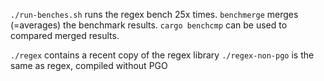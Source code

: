

`./run-benches.sh` runs the regex bench 25x times.
`benchmerge` merges (=averages) the benchmark results.
`cargo benchcmp` can be used to compared merged results.

`./regex` contains a recent copy of the regex library
`./regex-non-pgo` is the same as regex, compiled without PGO
